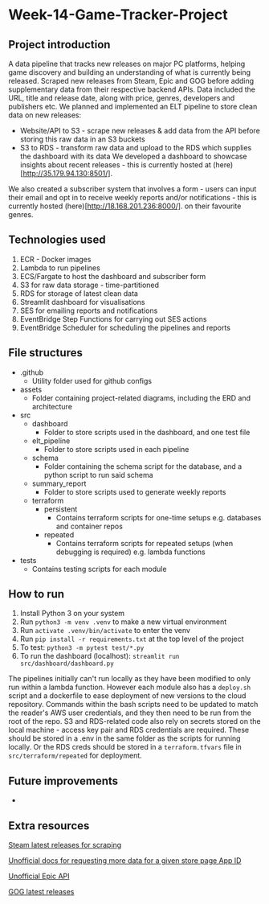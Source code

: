 # Week-14-Game-Tracker-Project

## Project introduction
A data pipeline that tracks new releases on major PC platforms, helping game discovery and building an understanding of what is currently being released.
Scraped new releases from Steam, Epic and GOG before adding supplementary data from their respective backend APIs.
Data included the URL, title and release date, along with price, genres, developers and publishers etc.
We planned and implemented an ELT pipeline to store clean data on new releases:
- Website/API to S3 - scrape new releases & add data from the API before storing this raw data in an S3 buckets
- S3 to RDS - transform raw data and upload to the RDS which supplies the dashboard with its data
We developed a dashboard to showcase insights about recent releases - this is currently hosted at (here)[http://35.179.94.130:8501/].

We also created a subscriber system that involves a form - users can input their email and opt in to receive weekly reports and/or notifications - this is currently hosted (here)[http://18.168.201.236:8000/].
on their favourite genres.

## Technologies used
1. ECR - Docker images
2. Lambda to run pipelines
3. ECS/Fargate to host the dashboard and subscriber form
4. S3 for raw data storage - time-partitioned
5. RDS for storage of latest clean data
6. Streamlit dashboard for visualisations
7. SES for emailing reports and notifications
8. EventBridge Step Functions for carrying out SES actions
9. EventBridge Scheduler for scheduling the pipelines and reports

## File structures
- .github
    - Utility folder used for github configs
- assets
    - Folder containing project-related diagrams, including the ERD and architecture
- src
    - dashboard
        - Folder to store scripts used in the dashboard, and one test file
    - elt_pipeline
        - Folder to store scripts used in each pipeline
    - schema
        - Folder containing the schema script for the database, and a python script to run said schema
    - summary_report
        - Folder to store scripts used to generate weekly reports
    - terraform
        - persistent
            - Contains terraform scripts for one-time setups e.g. databases and container repos
        - repeated
            - Contains terraform scripts for repeated setups (when debugging is required) e.g. lambda functions
- tests
    - Contains testing scripts for each module

## How to run
1. Install Python 3 on your system
2. Run `python3 -m venv .venv` to make a new virtual environment
3. Run `activate .venv/bin/activate` to enter the venv
4. Run `pip install -r requirements.txt` at the top level of the project
5. To test: `python3 -m pytest test/*.py`
6. To run the dashboard (localhost): `streamlit run src/dashboard/dashboard.py`

The pipelines initially can't run locally as they have been modified to only run within a lambda function.
However each module also has a `deploy.sh` script and a dockerfile to ease deployment of new versions to the cloud repository.
Commands within the bash scripts need to be updated to match the reader's AWS user credentials, and they then need to be run from the root of the repo.
S3 and RDS-related code also rely on secrets stored on the local machine - access key pair and RDS credentials are required.
These should be stored in a .env in the same folder as the scripts for running locally.
Or the RDS creds should be stored in a `terraform.tfvars` file in `src/terraform/repeated` for deployment.

## Future improvements
- 

## Extra resources
[Steam latest releases for scraping](https://store.steampowered.com/search/?sort_by=Released_DESC&supportedlang=english)

[Unofficial docs for requesting more data for a given store page App ID](https://github.com/Revadike/InternalSteamWebAPI/wiki/Get-App-Details)

[Unofficial Epic API](https://epicstore-api.readthedocs.io/en/latest/index.html)

[GOG latest releases]( https://www.gog.com/en/games/new)
